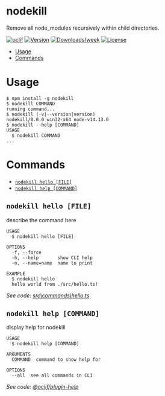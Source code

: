 # nodekill

Remove all node_modules recursively within child directories.

[![oclif](https://img.shields.io/badge/cli-oclif-brightgreen.svg)](https://oclif.io)
[![Version](https://img.shields.io/npm/v/nodekill.svg)](https://npmjs.org/package/nodekill)
[![Downloads/week](https://img.shields.io/npm/dw/nodekill.svg)](https://npmjs.org/package/nodekill)
[![License](https://img.shields.io/npm/l/nodekill.svg)](https://github.com/kieranholroyd/nodekill/blob/master/package.json)

<!-- toc -->

- [Usage](#usage)
- [Commands](#commands)
<!-- tocstop -->

# Usage

<!-- usage -->

```sh-session
$ npm install -g nodekill
$ nodekill COMMAND
running command...
$ nodekill (-v|--version|version)
nodekill/0.0.0 win32-x64 node-v14.13.0
$ nodekill --help [COMMAND]
USAGE
  $ nodekill COMMAND
...
```

<!-- usagestop -->

# Commands

<!-- commands -->

- [`nodekill hello [FILE]`](#nodekill-hello-file)
- [`nodekill help [COMMAND]`](#nodekill-help-command)

## `nodekill hello [FILE]`

describe the command here

```
USAGE
  $ nodekill hello [FILE]

OPTIONS
  -f, --force
  -h, --help       show CLI help
  -n, --name=name  name to print

EXAMPLE
  $ nodekill hello
  hello world from ./src/hello.ts!
```

_See code: [src\commands\hello.ts](https://github.com/kieranholroyd/nodekill/blob/v0.0.0/src\commands\hello.ts)_

## `nodekill help [COMMAND]`

display help for nodekill

```
USAGE
  $ nodekill help [COMMAND]

ARGUMENTS
  COMMAND  command to show help for

OPTIONS
  --all  see all commands in CLI
```

_See code: [@oclif/plugin-help](https://github.com/oclif/plugin-help/blob/v3.2.0/src\commands\help.ts)_

<!-- commandsstop -->
